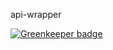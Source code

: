 api-wrapper

[![Greenkeeper badge](https://badges.greenkeeper.io/LaBetePolitique/api-wrapper.svg)](https://greenkeeper.io/)

